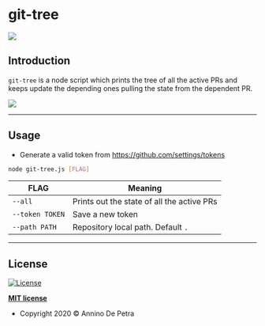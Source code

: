 # git-tree
![](https://img.shields.io/badge/node-green)

## Introduction
`git-tree` is a node script which prints the tree of all the active PRs and keeps update the depending ones pulling the state from the dependent PR.

<img src= "https://user-images.githubusercontent.com/6486741/76360387-cd1dcf00-6314-11ea-8d0e-7e0b362ecc05.gif">

---

## Usage

- Generate a valid token from https://github.com/settings/tokens

```bash
node git-tree.js [FLAG]
```

FLAG | Meaning
------------ | -------------
`--all` | Prints out the state of all the active PRs
`--token TOKEN` | Save a new token
`--path PATH` | Repository local path. Default `.`

---

## License

[![License](http://img.shields.io/:license-mit-blue.svg?style=flat-square)](http://badges.mit-license.org)

**[MIT license](http://opensource.org/licenses/mit-license.php)**
- Copyright 2020 © Annino De Petra
